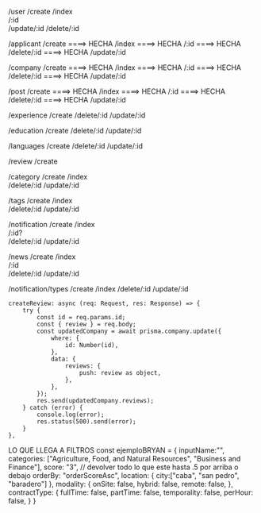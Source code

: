 /user
/create
/index  
 /:id  
 /update/:id
/delete/:id

/applicant
/create ====> HECHA
/index ====> HECHA
/:id ====> HECHA
/delete/:id ====> HECHA
/update/:id

/company
/create ====> HECHA
/index ====> HECHA
/:id ====> HECHA
/delete/:id ====> HECHA
/update/:id

/post
/create ====> HECHA
/index ====> HECHA
/:id ====> HECHA
/delete/:id ====> HECHA
/update/:id

/experience
/create
/delete/:id
/update/:id

/education
/create
/delete/:id
/update/:id

/languages
/create
/delete/:id
/update/:id

/review
/create

/category
/create
/index  
 /delete/:id
/update/:id

/tags
/create
/index  
 /delete/:id
/update/:id

/notification
/create
/index  
 /:id?  
 /delete/:id
/update/:id

/news
/create
/index  
 /:id  
 /delete/:id
/update/:id

/notification/types
/create
/index
/delete/:id
/update/:id

    createReview: async (req: Request, res: Response) => {
        try {
            const id = req.params.id;
            const { review } = req.body;
            const updatedCompany = await prisma.company.update({
                where: {
                    id: Number(id),
                },
                data: {
                    reviews: {
                        push: review as object,
                    },
                },
            });
            res.send(updatedCompany.reviews);
        } catch (error) {
            console.log(error);
            res.status(500).send(error);
        }
    },

LO QUE LLEGA A FILTROS
const ejemploBRYAN = {
inputName:"",
categories: ["Agriculture, Food, and Natural Resources", "Business and Finance"],
score: "3", // devolver todo lo que este hasta .5 por arriba o debajo
orderBy: "orderScoreAsc",
location: {
city:["caba", "san pedro", "baradero"]
},
modality: {
onSite: false,
hybrid: false,
remote: false,
},
contractType: {
fullTime: false,
partTime: false,
temporality: false,
perHour: false,
}
}
